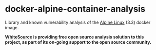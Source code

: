 # docker-alpine-container-analysis

Library and known vulnerability analysis of the [Alpine Linux](http://www.alpinelinux.org/) (3.3) docker image.

**[WhiteSource](http://www.whitesourcesoftware.com/) is providing free open source analysis solution to this project, as part of its on-going support to the open source community.**

